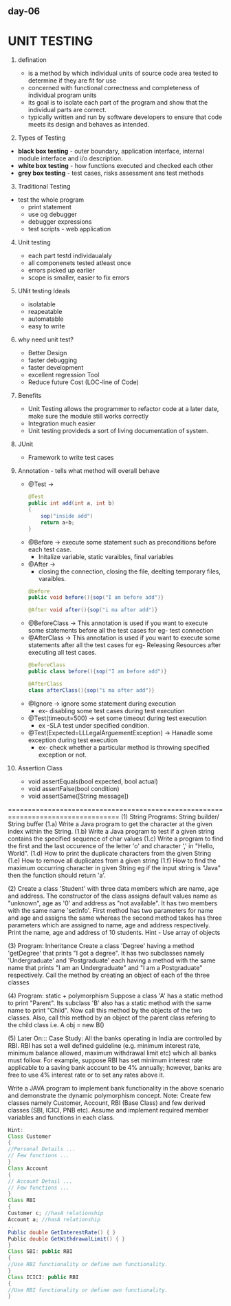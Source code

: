 ## day-06

# UNIT TESTING
1. defination
    * is a method by which individual units of source code area tested to determine if they are fit for use
    * concerned with functional correctness and completeness of individual program units
    * its goal is to isolate each part of the program and show that the individual parts are correct.
    * typically written and run by software developers to ensure that code meets its design and behaves as intended.

2. Types of Testing
* **black box testing** - outer boundary, application interface, internal module interface and i/o description. 
* **white box testing** - how functions executed and checked each other
* **grey box testing** - test cases, risks assessment ans test methods

3. Traditional Testing
* test the whole program
    * print statement 
    * use og debugger
    * debugger expressions
    * test scripts - web application

4. Unit testing
    * each part testd individaualaly
    * all componenets tested atleast once
    * errors picked up earlier
    * scope is smaller, easier to fix errors

5. UNit testing Ideals
    * isolatable 
    * reapeatable
    * automatable
    * easy to write

6. why need unit test?
    * Better Design
    * faster debugging
    * faster development
    * excellent regression Tool
    * Reduce future Cost (LOC-line of Code) 

7. Benefits
    * Unit Testing allows the programmer to refactor code at a later date, make sure the module still works correctly
    * Integration much easier
    * Unit testing provideds a sort of living documentation of system.

8. JUnit 
    * Framework to write test cases

9. Annotation - tells what method will overall behave
    * @Test -> 
        ```java
        @Test
        public int add(int a, int b)
        {
            sop("inside add")
            return a+b;
        }
        ```
    * @Before -> execute some statement such as preconditions before each test case. 
        * Initalize variable, static varaibles, final variables
    * @After ->  
        * closing the connection, closing the file, deelting temporary files, varaibles.
        ```java
        @before
        public void before(){sop("I am before add")}

        @After void after(){sop("i ma after add")}
        ```
    * @BeforeClass -> This annotation is used if you want to execute some statements before all the test cases for eg- test connection
    * @AfterClass -> This annotation is used if you want to execute some statements after all the test cases for eg- Releasing Resources after executing all test cases.
        ```java
        @beforeClass
        public class before(){sop("I am before add")}

        @AfterClass
        class afterClass(){sop("i ma after add")}
        ```
    * @Ignore -> ignore some statement during execution
        * ex- disabling some test cases during test execution
    * @Test(timeout=500) -> set some timeout during test execution
        * ex -SLA test under specified condition.
    * @Test(Expected=LLLegalArguementException) -> Hanadle some exception during test execution
        * ex- check whether a particular method is throwing specified exception or not.

10. Assertion Class
    * void assertEquals(bool expected, bool actual)
    * void assertFalse(bool condition)
    * void assertSame([String message])


==================================================================================
(1) String Programs: String builder/ String buffer
(1.a) Write a Java program to get the character at the given index within the String.
(1.b) Write a Java program to test if a given string contains the specified sequence of char values
(1.c) Write a program to find the first and the last occurence of the letter 'o' and character ',' in "Hello, World".
(1.d) How to print the duplicate characters from the given String
(1.e) How to remove all duplicates from a given string
(1.f) How to find the maximum occurring character in given String eg if the input string is "Java" then the function should return 'a'.
 

(2) 
Create a class 'Student' with three data members which are name, age and address. The constructor of the class assigns default values name as "unknown", age as '0' and address as "not available". It has two members with the same name 'setInfo'. First method has two parameters for name and age and assigns the same whereas the second method takes has three parameters which are assigned to name, age and address respectively. Print the name, age and address of 10 students.
Hint - Use array of objects
 

(3)
Program: Inheritance
Create a class 'Degree' having a method 'getDegree' that prints "I got a degree". It has two subclasses namely 'Undergraduate' and 'Postgraduate' each having a method with the same name that prints "I am an Undergraduate" and "I am a Postgraduate" respectively. Call the method by creating an object of each of the three classes
 

(4)
Program: static + polymorphism
Suppose a class 'A' has a static method to print "Parent". Its subclass 'B' also has a static method with the same name to print "Child". Now call this method by the objects of the two classes. Also, call this method by an object of the parent class refering to the child class i.e. A obj = new B()
 
 
(5) Later On:::
Case Study:
All the banks operating in India are controlled by RBI. RBI has set a well defined guideline (e.g. minimum interest rate, minimum balance allowed, maximum withdrawal limit etc) which all banks must follow. For example, suppose RBI has set minimum interest rate applicable to a saving bank account to be 4% annually; however, banks are free to use 4% interest rate or to set any rates above it.
 
Write a JAVA program to implement bank functionality in the above scenario and demonstrate the dynamic polymorphism concept. Note: Create few classes namely Customer, Account, RBI (Base Class) and few derived classes (SBI, ICICI, PNB etc). Assume and implement required member variables and functions in each class.
```java
Hint:
Class Customer
{​​​​​
//Personal Details ...
// Few functions ...
}​​​​​
Class Account
{​​​​​
// Account Detail ...
// Few functions ...
}​​​​​
Class RBI
{​​​​​
Customer c; //hasA relationship
Account a; //hasA relationship
..
Public double GetInterestRate() {​​​​​ }​​​​​
Public double GetWithdrawalLimit() {​​​​​ }​​​​​
}​​​​​
Class SBI: public RBI
{​​​​​
//Use RBI functionality or define own functionality.
}​​​​​
Class ICICI: public RBI
{​​​​​
//Use RBI functionality or define own functionality.
}
```










